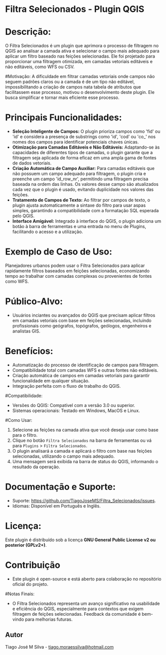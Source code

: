 # Filtra Selecionados - Plugin QGIS

# Descrição:
O Filtra Selecionados é um plugin que aprimora o processo de filtragem no QGIS ao analisar a camada ativa e selecionar o campo mais adequado para aplicar um filtro baseado nas feições selecionadas. Ele foi projetado para proporcionar uma filtragem otimizada, em camadas vetoriais editáveis e não editáveis, como WFS ou CSV.

#Motivação:
A dificuldade em filtrar camadas vetoriais onde campos não seguem padrões claros ou a camada é de um tipo não editável, impossibilitando a criação de campos nata tabela de atributos que facilitassem esse processo, motivou o desenvolvimento deste plugin. Ele busca simplificar e tornar mais eficiente esse processo.

# Principais Funcionalidades:

- **Seleção Inteligente de Campos:** O plugin prioriza campos como 'fid' ou 'id' e considera a presença de substrings como 'id', 'cod' ou 'co_' nos nomes dos campos para identificar potenciais chaves únicas.
- **Otimização para Camadas Editáveis e Não Editáveis:** Adaptando-se às capacidades de diferentes tipos de camadas, o plugin garante que a filtragem seja aplicada de forma eficaz em uma ampla gama de fontes de dados vetoriais.
- **Criação Automática de Campo Auxiliar:** Para camadas editáveis que não possuem um campo adequado para filtragem, o plugin cria e preenche um campo 'id_row_nr', permitindo uma filtragem precisa baseada na ordem das linhas. Os valores desse campo são atualizados cada vez que o plugin é usado, evitando duplicidade nos valores das feições.
- **Tratamento de Campos de Texto:** Ao filtrar por campos de texto, o plugin ajusta automaticamente a sintaxe do filtro para usar aspas simples, garantindo a compatibilidade com a formatação SQL esperada pelo QGIS.
- **Interface Amigável:** Integrado à interface do QGIS, o plugin adiciona um botão à barra de ferramentas e uma entrada no menu de Plugins, facilitando o acesso e a utilização.

# Exemplo de Caso de Uso:
Planejadores urbanos podem usar o Filtra Selecionados para aplicar rapidamente filtros baseados em feições selecionadas, economizando tempo ao trabalhar com camadas complexas ou provenientes de fontes como WFS.

# Público-Alvo:
- Usuários inciantes ou avançados do QGIS que precisam aplicar filtros em camadas vetoriais com base em feições selecionadas, incluindo profissionais como geógrafos, topógrafos, geólogos, engenheiros e analistas GIS.

# Benefícios:

- Automatização do processo de identificação de campos para filtragem.
- Compatibilidade total com camadas WFS e outras fontes não editáveis.
- Criação automática de campos em camadas vetoriais para garantir funcionalidade em qualquer situação.
- Integração perfeita com o fluxo de trabalho do QGIS.

#Compatibilidade:

- Versões do QGIS: Compatível com a versão 3.0 ou superior.
- Sistemas operacionais: Testado em Windows, MacOS e Linux.

#Como Usar:

1. Selecione as feições na camada ativa que você deseja usar como base para o filtro.
2. Clique no botão `Filtra Selecionados` na barra de ferramentas ou vá para `Plugins` > `Filtra Selecionados`.
3. O plugin analisará a camada e aplicará o filtro com base nas feições selecionadas, utilizando o campo mais adequado.
4. Uma mensagem será exibida na barra de status do QGIS, informando o resultado da operação.

# Documentação e Suporte:

- Suporte: https://github.com/TiagoJoseMS/Filtra_Selecionados/issues.
- Idiomas: Disponível em Português e Inglês.

# Licença:
Este plugin é distribuído sob a licença **GNU General Public License v2 ou posterior (GPLv2+)**.

# Contribuição
- Este plugin é open-source e está aberto para colaboração no repositório oficial do projeto.

#Notas Finais:
- O Filtra Selecionados representa um avanço significativo na usabilidade e eficiência do QGIS, especialmente para contextos que exigem filtragem de feições selecionadas. Feedback da comunidade é bem-vindo para melhorias futuras.

## Autor

Tiago José M Silva - [tiago.moraessilva@hotmail.com](mailto:tiago.moraessilva@hotmail.com)

